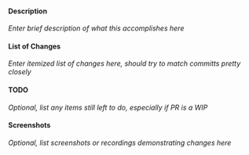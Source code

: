 #### Description
*Enter brief description of what this accomplishes here*

#### List of Changes
*Enter itemized list of changes here, should try to match committs pretty closely*

#### TODO
*Optional, list any items still left to do, especially if PR is a WIP*

#### Screenshots
*Optional, list screenshots or recordings demonstrating changes here*

